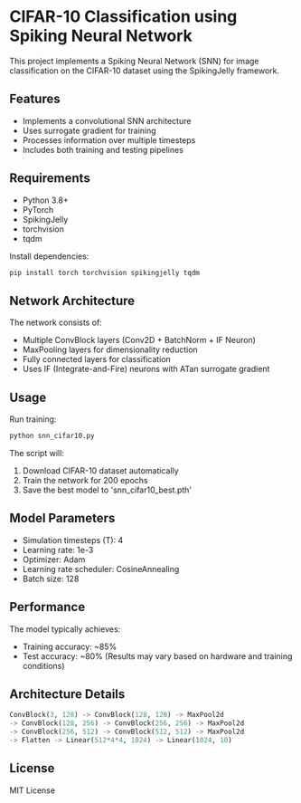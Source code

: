 # CIFAR-10 Classification using Spiking Neural Network

This project implements a Spiking Neural Network (SNN) for image classification on the CIFAR-10 dataset using the SpikingJelly framework.

## Features

- Implements a convolutional SNN architecture
- Uses surrogate gradient for training
- Processes information over multiple timesteps
- Includes both training and testing pipelines

## Requirements

- Python 3.8+
- PyTorch
- SpikingJelly
- torchvision
- tqdm

Install dependencies:
```bash
pip install torch torchvision spikingjelly tqdm
```

## Network Architecture

The network consists of:
- Multiple ConvBlock layers (Conv2D + BatchNorm + IF Neuron)
- MaxPooling layers for dimensionality reduction
- Fully connected layers for classification
- Uses IF (Integrate-and-Fire) neurons with ATan surrogate gradient

## Usage

Run training:
```bash
python snn_cifar10.py
```

The script will:
1. Download CIFAR-10 dataset automatically
2. Train the network for 200 epochs
3. Save the best model to 'snn_cifar10_best.pth'

## Model Parameters

- Simulation timesteps (T): 4
- Learning rate: 1e-3
- Optimizer: Adam
- Learning rate scheduler: CosineAnnealing
- Batch size: 128

## Performance

The model typically achieves:
- Training accuracy: ~85%
- Test accuracy: ~80%
(Results may vary based on hardware and training conditions)

## Architecture Details

```python
ConvBlock(3, 128) -> ConvBlock(128, 128) -> MaxPool2d
-> ConvBlock(128, 256) -> ConvBlock(256, 256) -> MaxPool2d
-> ConvBlock(256, 512) -> ConvBlock(512, 512) -> MaxPool2d
-> Flatten -> Linear(512*4*4, 1024) -> Linear(1024, 10)
```

## License

MIT License
